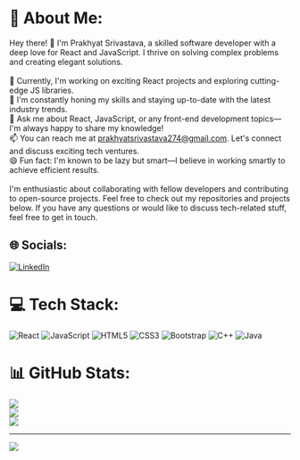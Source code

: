 # 💫 About Me:
Hey there! 👋 I'm Prakhyat Srivastava, a skilled software developer with a deep love for React and JavaScript. I thrive on solving complex problems and creating elegant solutions.<br><br>🔭 Currently, I'm working on exciting React projects and exploring cutting-edge JS libraries.<br>🌱 I'm constantly honing my skills and staying up-to-date with the latest industry trends.<br>💬 Ask me about React, JavaScript, or any front-end development topics—I'm always happy to share my knowledge!<br>📫 You can reach me at prakhyatsrivastava274@gmail.com. Let's connect and discuss exciting tech ventures.<br>😄 Fun fact: I'm known to be lazy but smart—I believe in working smartly to achieve efficient results.<br><br>I'm enthusiastic about collaborating with fellow developers and contributing to open-source projects. Feel free to check out my repositories and projects below. If you have any questions or would like to discuss tech-related stuff, feel free to get in touch.


## 🌐 Socials:
[![LinkedIn](https://img.shields.io/badge/LinkedIn-%230077B5.svg?logo=linkedin&logoColor=white)](https://linkedin.com/in/prakhyat-srivastava) 

# 💻 Tech Stack:
![React](https://img.shields.io/badge/react-%2320232a.svg?style=for-the-badge&logo=react&logoColor=%2361DAFB) ![JavaScript](https://img.shields.io/badge/javascript-%23323330.svg?style=for-the-badge&logo=javascript&logoColor=%23F7DF1E) ![HTML5](https://img.shields.io/badge/html5-%23E34F26.svg?style=for-the-badge&logo=html5&logoColor=white) ![CSS3](https://img.shields.io/badge/css3-%231572B6.svg?style=for-the-badge&logo=css3&logoColor=white) ![Bootstrap](https://img.shields.io/badge/bootstrap-%23563D7C.svg?style=for-the-badge&logo=bootstrap&logoColor=white) ![C++](https://img.shields.io/badge/c++-%2300599C.svg?style=for-the-badge&logo=c%2B%2B&logoColor=white) ![Java](https://img.shields.io/badge/java-%23ED8B00.svg?style=for-the-badge&logo=java&logoColor=white)
# 📊 GitHub Stats:
![](https://github-readme-stats.vercel.app/api?username=prakhyat274&theme=dark&hide_border=true&include_all_commits=true&count_private=true)<br/>
![](https://github-readme-streak-stats.herokuapp.com/?user=prakhyat274&theme=dark&hide_border=true)<br/>
![](https://github-readme-stats.vercel.app/api/top-langs/?username=prakhyat274&theme=dark&hide_border=true&include_all_commits=true&count_private=true&layout=compact)

---
[![](https://visitcount.itsvg.in/api?id=prakhyat274&icon=5&color=0)](https://visitcount.itsvg.in)

<!-- Proudly created with GPRM ( https://gprm.itsvg.in ) -->
